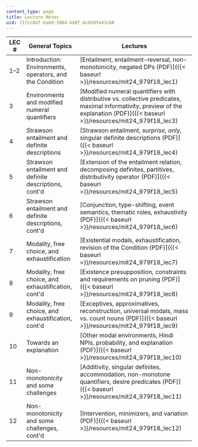 ```yaml
---
content_type: page
title: Lecture Notes
uid: 717cc84f-ba0d-3084-6d8f-6cb59fe43c68
---
```


| LEC # | General Topics | Lectures |
| --- | --- | --- |
| 1–2 | Introduction: Environments, operators, and the Condition | [Entailment, entailment-reversal, non-monotonicity, negated DPs (PDF)]({{< baseurl >}}/resources/mit24_979f18_lec1) |
| 3 | Environments and modified numeral quantifiers | [Modified numeral quantifiers with distributive vs. collective predicates, maximal informativity, preview of the explanation (PDF)]({{< baseurl >}}/resources/mit24_979f18_lec3) |
| 4 | Strawson entailment and definite descriptions | [Strawson entailment, _surprise_, _only_, singular definite descriptions (PDF)]({{< baseurl >}}/resources/mit24_979f18_lec4) |
| 5 | Strawson entailment and definite descriptions, cont'd | [Extension of the entailment relation, decomposing definites, partitives, distributivity operator (PDF)]({{< baseurl >}}/resources/mit24_979f18_lec5) |
| 6 | Strawson entailment and definite descriptions, cont'd | [Conjunction, type-shifting, event semantics, thematic roles, exhaustivity (PDF)]({{< baseurl >}}/resources/mit24_979f18_lec6) |
| 7 | Modality, free choice, and exhaustification | [Existential modals, exhaustification, revision of the Condition (PDF)]({{< baseurl >}}/resources/mit24_979f18_lec7) |
| 8 | Modality, free choice, and exhaustification, cont'd | [Existence presupposition, constraints and requirements on pruning (PDF)]({{< baseurl >}}/resources/mit24_979f18_lec8) |
| 9 | Modality, free choice, and exhaustification, cont'd | [Exceptives, approximatives, reconstruction, universal modals, mass vs. count nouns (PDF)]({{< baseurl >}}/resources/mit24_979f18_lec9) |
| 10 | Towards an explanation | [Other modal environments, Hindi NPIs, probability, and explanation (PDF)]({{< baseurl >}}/resources/mit24_979f18_lec10) |
| 11 | Non-monotonicity and some challenges | [Additivity, singular definites, accommodation, non-monotone quantifiers, desire predicates (PDF)]({{< baseurl >}}/resources/mit24_979f18_lec11) |
| 12 | Non-monotonicity and some challenges, cont'd | [Intervention, minimizers, and variation (PDF)]({{< baseurl >}}/resources/mit24_979f18_lec12)